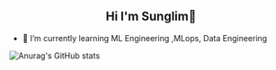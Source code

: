 <h2 align="center"> Hi I'm Sunglim👋 </h3>

- 🌱  I’m currently learning ML Engineering ,MLops, Data Engineering


![Anurag's GitHub stats](https://github-readme-stats.vercel.app/api?username=lim4373&show_icons=true&theme=cobalt)

